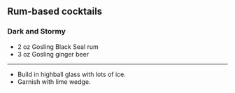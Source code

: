 ## Rum-based cocktails

### Dark and Stormy
* 2 oz Gosling Black Seal rum
* 3 oz Gosling ginger beer

---
* Build in highball glass with lots of ice.
* Garnish with lime wedge.
